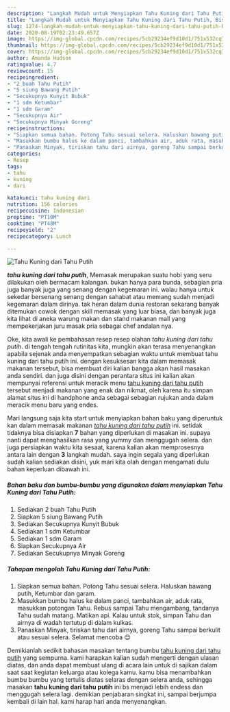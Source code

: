 ```yaml
---
description: "Langkah Mudah untuk Menyiapkan Tahu Kuning dari Tahu Putih, Bisa Manjain Lidah"
title: "Langkah Mudah untuk Menyiapkan Tahu Kuning dari Tahu Putih, Bisa Manjain Lidah"
slug: 1274-langkah-mudah-untuk-menyiapkan-tahu-kuning-dari-tahu-putih-bisa-manjain-lidah
date: 2020-08-19T02:23:49.657Z
image: https://img-global.cpcdn.com/recipes/5cb29234ef9d10d1/751x532cq70/tahu-kuning-dari-tahu-putih-foto-resep-utama.jpg
thumbnail: https://img-global.cpcdn.com/recipes/5cb29234ef9d10d1/751x532cq70/tahu-kuning-dari-tahu-putih-foto-resep-utama.jpg
cover: https://img-global.cpcdn.com/recipes/5cb29234ef9d10d1/751x532cq70/tahu-kuning-dari-tahu-putih-foto-resep-utama.jpg
author: Amanda Hudson
ratingvalue: 4.7
reviewcount: 15
recipeingredient:
- "2 buah Tahu Putih"
- "5 siung Bawang Putih"
- "Secukupnya Kunyit Bubuk"
- "1 sdm Ketumbar"
- "1 sdm Garam"
- "Secukupnya Air"
- "Secukupnya Minyak Goreng"
recipeinstructions:
- "Siapkan semua bahan. Potong Tahu sesuai selera. Haluskan bawang putih, Ketumbar dan garam."
- "Masukkan bumbu halus ke dalam panci, tambahkan air, aduk rata, masukkan potongan Tahu. Rebus sampai Tahu mengambang, tandanya Tahu sudah matang. Matikan api. Kalau untuk stok, simpan Tahu dan airnya di wadah tertutup di dalam kulkas."
- "Panaskan Minyak, tiriskan tahu dari airnya, goreng Tahu sampai berkulit atau sesuai selera. Selamat mencoba 😊"
categories:
- Resep
tags:
- tahu
- kuning
- dari

katakunci: tahu kuning dari 
nutrition: 156 calories
recipecuisine: Indonesian
preptime: "PT10M"
cooktime: "PT48M"
recipeyield: "2"
recipecategory: Lunch

---
```



![Tahu Kuning dari Tahu Putih](https://img-global.cpcdn.com/recipes/5cb29234ef9d10d1/751x532cq70/tahu-kuning-dari-tahu-putih-foto-resep-utama.jpg)

<b><i>tahu kuning dari tahu putih</i></b>, Memasak merupakan suatu hobi yang seru dilakukan oleh bermacam kalangan. bukan hanya para bunda, sebagian pria juga banyak juga yang senang dengan kegemaran ini. walau hanya untuk sekedar bersenang senang dengan sahabat atau memang sudah menjadi kegemaran dalam dirinya. tak heran dalam dunia restoran sekarang banyak ditemukan cowok dengan skill memasak yang luar biasa, dan banyak juga kita lihat di aneka warung makan dan stand makanan mall yang mempekerjakan juru masak pria sebagai chef andalan nya.

Oke, kita awali ke pembahasan resep resep olahan <i>tahu kuning dari tahu putih</i>. di tengah tengah rutinitas kita, mungkin akan terasa menyenangkan apabila sejenak anda menyempatkan sebagian waktu untuk membuat tahu kuning dari tahu putih ini. dengan kesuksesan kita dalam memasak makanan tersebut, bisa membuat diri kalian bangga akan hasil masakan anda sendiri. dan juga disini dengan perantara situs ini kalian akan mempunyai referensi untuk meracik menu <u>tahu kuning dari tahu putih</u> tersebut menjadi makanan yang enak dan nikmat, oleh karena itu simpan alamat situs ini di handphone anda sebagai sebagian rujukan anda dalam meracik menu baru yang endes.




Mari langsung saja kita start untuk menyiapkan bahan baku yang diperuntuk kan dalam memasak makanan <u><i>tahu kuning dari tahu putih</i></u> ini. setidak tidaknya bisa disiapkan <b>7</b> bahan yang diperlukan di masakan ini. supaya nanti dapat menghasilkan rasa yang yummy dan menggugah selera. dan juga persiapkan waktu kita sesaat, karena kalian akan memprosesnya antara lain dengan <b>3</b> langkah mudah. saya ingin segala yang diperlukan sudah kalian sediakan disini, yuk mari kita olah dengan mengamati dulu bahan keperluan dibawah ini.

<!--inarticleads1-->

##### Bahan baku dan bumbu-bumbu yang digunakan dalam menyiapkan Tahu Kuning dari Tahu Putih:

1. Sediakan 2 buah Tahu Putih
1. Siapkan 5 siung Bawang Putih
1. Sediakan Secukupnya Kunyit Bubuk
1. Sediakan 1 sdm Ketumbar
1. Sediakan 1 sdm Garam
1. Siapkan Secukupnya Air
1. Sediakan Secukupnya Minyak Goreng




<!--inarticleads2-->

##### Tahapan mengolah Tahu Kuning dari Tahu Putih:

1. Siapkan semua bahan. Potong Tahu sesuai selera. Haluskan bawang putih, Ketumbar dan garam.
1. Masukkan bumbu halus ke dalam panci, tambahkan air, aduk rata, masukkan potongan Tahu. Rebus sampai Tahu mengambang, tandanya Tahu sudah matang. Matikan api. Kalau untuk stok, simpan Tahu dan airnya di wadah tertutup di dalam kulkas.
1. Panaskan Minyak, tiriskan tahu dari airnya, goreng Tahu sampai berkulit atau sesuai selera. Selamat mencoba 😊




Demikianlah sedikit bahasan masakan tentang bumbu <u>tahu kuning dari tahu putih</u> yang sempurna. kami harapkan kalian sudah mengerti dengan ulasan diatas, dan anda dapat membuat ulang di acara lain untuk di sajikan dalam saat saat kegiatan keluarga atau kolega kamu. kamu bisa menambahkan bumbu bumbu yang tertulis diatas selaras dengan selera anda, sehingga masakan <b>tahu kuning dari tahu putih</b> ini bs menjadi lebih endess dan menggugah selera lagi. demikian penjabaran singkat ini, sampai berjumpa kembali di lain hal. kami harap hari anda menyenangkan.
